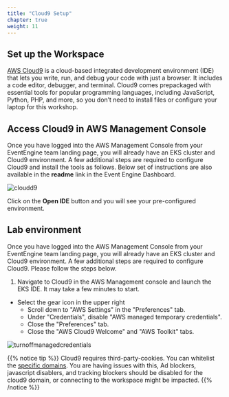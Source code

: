 ```yaml
---
title: "Cloud9 Setup"
chapter: true
weight: 11
---
```


## Set up the Workspace

[AWS Cloud9](https://aws.amazon.com/cloud9/) is a cloud-based integrated development environment (IDE) that lets you write, run, and debug your code with just a browser. It includes a code editor, debugger, and terminal. Cloud9 comes prepackaged with essential tools for popular programming languages, including JavaScript, Python, PHP, and more, so you don’t need to install files or configure your laptop for this workshop.

## Access Cloud9 in AWS Management Console 

Once you have logged into the AWS Management Console from your EventEngine team landing page, you will already have an EKS cluster and Cloud9 environment. A few additional steps are required to configure Cloud9 and install the tools as follows. Below set of instructions are also available in the **readme** link in the Event Engine Dashboard.


![cloudd9](/images/event-engine-cloud9-dashboard.png)

Click on the **Open IDE** button and you will see your pre-configured environment. 

## Lab environment
Once you have logged into the AWS Management Console from your EventEngine team landing page, you will already have an EKS cluster and Cloud9 environment. A few additional steps are required to configure Cloud9. Please follow the steps below.

1. Navigate to Cloud9 in the AWS Management console and launch the EKS IDE. It may take a few minutes to start.
* Select the gear icon in the upper right
    - Scroll down to "AWS Settings" in the "Preferences" tab.
    - Under "Credentials", disable "AWS managed temporary credentials".
    - Close the "Preferences" tab.
    - Close the "AWS Cloud9 Welcome" and "AWS Toolkit" tabs.

![turnoffmanagedcredentials](/images/cloud9-turn-off-managed-credentails.png)

{{% notice tip %}}
Cloud9 requires third-party-cookies. You can whitelist the [specific domains](https://docs.aws.amazon.com/cloud9/latest/user-guide/troubleshooting.html#troubleshooting-env-loading).  You are having issues with this, Ad blockers, javascript disablers, and tracking blockers should be disabled for the cloud9 domain, or connecting to the workspace might be impacted.
{{% /notice %}}